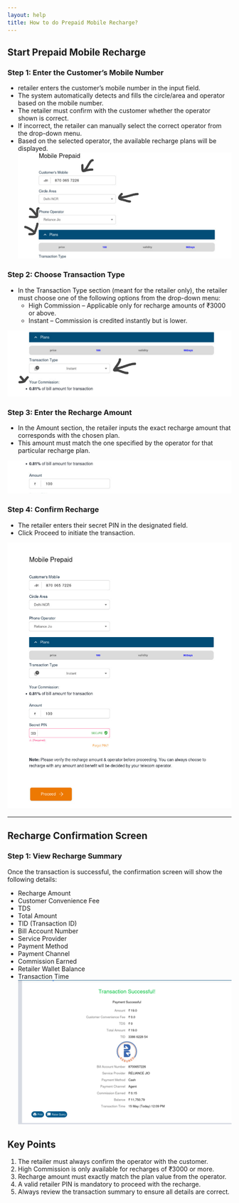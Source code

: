 ```yaml
---
layout: help
title: How to do Prepaid Mobile Recharge?  
---
```

## Start Prepaid Mobile Recharge

### Step 1: Enter the Customer’s Mobile Number

* retailer enters the customer’s mobile number in the input field.  
* The system automatically detects and fills the circle/area and operator based on the mobile number.  
* The retailer must confirm with the customer whether the operator shown is correct.  
* If incorrect, the retailer can manually select the correct operator from the drop-down menu.  
* Based on the selected operator, the available recharge plans will be displayed.  
![Enter the Customer’s Mobile Number](../images/help/BBPS/Prepaid-mobile-Recharge/prepaidmobilerecharge2.png)

### Step 2: Choose Transaction Type

* In the Transaction Type section (meant for the retailer only), the retailer must choose one of the following options from the drop-down menu:  
  * High Commission – Applicable only for recharge amounts of ₹3000 or above.
  * Instant  – Commission is credited instantly but is lower.

![Choose Transaction Type](../images/help/BBPS/Prepaid-mobile-Recharge/prepaidmobilerecharge3.png)

### Step 3: Enter the Recharge Amount

* In the Amount section, the retailer inputs the exact recharge amount that corresponds with the chosen plan.  
* This amount must match the one specified by the operator for that particular recharge plan.

![Enter the Recharge Amount](../images/help/BBPS/Prepaid-mobile-Recharge/prepaidmobilerecharge4.png)

### Step 4: Confirm Recharge

* The retailer enters their secret PIN in the designated field.  
* Click Proceed to initiate the transaction.

![Confirm Recharge](../images/help/BBPS/Prepaid-mobile-Recharge/prepaidmobilerecharge5.jpeg)

---

## Recharge Confirmation Screen

### Step 1: View Recharge Summary

Once the transaction is successful, the confirmation screen will show the following details:

* Recharge Amount  
* Customer Convenience Fee  
* TDS  
* Total Amount  
* TID (Transaction ID)  
* Bill Account Number  
* Service Provider  
* Payment Method  
* Payment Channel  
* Commission Earned  
* Retailer Wallet Balance  
* Transaction Time
![Recharge Summary](../images/help/BBPS/Prepaid-mobile-Recharge/prepaidmobilerecharge6.png)

## Key Points 

1. The retailer must always confirm the operator with the customer.  
2. High Commission is only available for recharges of ₹3000 or more.  
3. Recharge amount must exactly match the plan value from the operator.  
4. A valid retailer PIN is mandatory to proceed with the recharge.  
5. Always review the transaction summary to ensure all details are correct.
